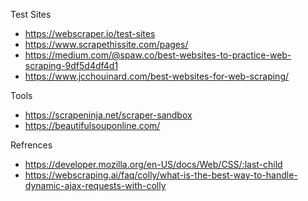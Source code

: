 Test Sites
- https://webscraper.io/test-sites
- https://www.scrapethissite.com/pages/
- https://medium.com/@spaw.co/best-websites-to-practice-web-scraping-9df5d4df4d1
- https://www.jcchouinard.com/best-websites-for-web-scraping/


Tools
- https://scrapeninja.net/scraper-sandbox
- https://beautifulsouponline.com/

Refrences
- https://developer.mozilla.org/en-US/docs/Web/CSS/:last-child
- https://webscraping.ai/faq/colly/what-is-the-best-way-to-handle-dynamic-ajax-requests-with-colly

